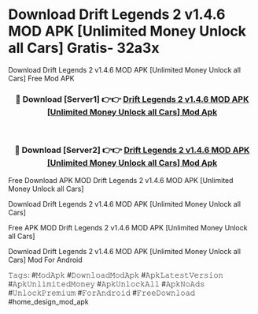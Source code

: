 # Download Drift Legends 2 v1.4.6 MOD APK [Unlimited Money Unlock all Cars] Gratis- 32a3x
Download Drift Legends 2 v1.4.6 MOD APK [Unlimited Money Unlock all Cars] Free Mod APK

<div align="center">
<h3>🔴 Download [Server1] 👉👉 <a href="https://apk-comot.site?title=Drift_Legends_2_v1.4.6_MOD_APK_[Unlimited_Money_Unlock_all_Cars]">Drift Legends 2 v1.4.6 MOD APK [Unlimited Money Unlock all Cars] Mod Apk</a></h3><br>

<h3>🔴 Download [Server2] 👉👉 <a href="https://apk-comot.site?title=Drift_Legends_2_v1.4.6_MOD_APK_[Unlimited_Money_Unlock_all_Cars]">Drift Legends 2 v1.4.6 MOD APK [Unlimited Money Unlock all Cars] Mod Apk</a></h3>
</div>


Free Download APK MOD Drift Legends 2 v1.4.6 MOD APK [Unlimited Money Unlock all Cars]

Download Drift Legends 2 v1.4.6 MOD APK [Unlimited Money Unlock all Cars] 

Free APK MOD Drift Legends 2 v1.4.6 MOD APK [Unlimited Money Unlock all Cars] 

Download Drift Legends 2 v1.4.6 MOD APK [Unlimited Money Unlock all Cars] Mod For Android

𝚃𝚊𝚐𝚜: #𝙼𝚘𝚍𝙰𝚙𝚔 #𝙳𝚘𝚠𝚗𝚕𝚘𝚊𝚍𝙼𝚘𝚍𝙰𝚙𝚔 #𝙰𝚙𝚔𝙻𝚊𝚝𝚎𝚜𝚝𝚅𝚎𝚛𝚜𝚒𝚘𝚗 #𝙰𝚙𝚔𝚄𝚗𝚕𝚒𝚖𝚒𝚝𝚎𝚍𝙼𝚘𝚗𝚎𝚢 #𝙰𝚙𝚔𝚄𝚗𝚕𝚘𝚌𝚔𝙰𝚕𝚕 #𝙰𝚙𝚔𝙽𝚘𝙰𝚍𝚜 #𝚄𝚗𝚕𝚘𝚌𝚔𝙿𝚛𝚎𝚖𝚒𝚞𝚖 #𝙵𝚘𝚛𝙰𝚗𝚍𝚛𝚘𝚒𝚍 #𝙵𝚛𝚎𝚎𝙳𝚘𝚠𝚗𝚕𝚘𝚊𝚍 #home_design_mod_apk